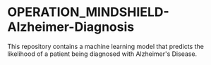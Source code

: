 # OPERATION_MINDSHIELD-Alzheimer-Diagnosis
This repository contains a machine learning model that predicts the likelihood of a patient being diagnosed with Alzheimer's Disease. 
